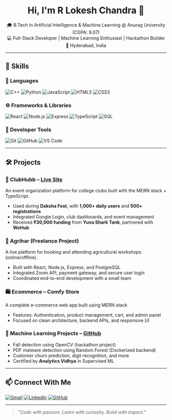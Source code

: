 <h1 align="center">Hi, I'm R Lokesh Chandra 👋</h1>

<p align="center">
  🎓 B.Tech in Artificial Intelligence & Machine Learning @ Anurag University (CGPA: 9.07)<br>
  💻 Full-Stack Developer | Machine Learning Enthusiast | Hackathon Builder<br>
  📍 Hyderabad, India
</p>

---

## 🚀 Skills

### 🧠 Languages  
![C++](https://img.shields.io/badge/C++-00599C?style=flat-square&logo=cplusplus&logoColor=white)
![Python](https://img.shields.io/badge/Python-3776AB?style=flat-square&logo=python&logoColor=white)
![JavaScript](https://img.shields.io/badge/JavaScript-F7DF1E?style=flat-square&logo=javascript&logoColor=black)
![HTML5](https://img.shields.io/badge/HTML5-E34F26?style=flat-square&logo=html5&logoColor=white)
![CSS3](https://img.shields.io/badge/CSS3-1572B6?style=flat-square&logo=css3&logoColor=white)

### ⚙️ Frameworks & Libraries  
![React](https://img.shields.io/badge/React-20232A?style=flat-square&logo=react&logoColor=61DAFB)
![Node.js](https://img.shields.io/badge/Node.js-339933?style=flat-square&logo=node-dot-js&logoColor=white)
![Express](https://img.shields.io/badge/Express.js-000000?style=flat-square&logo=express&logoColor=white)
![TypeScript](https://img.shields.io/badge/TypeScript-3178C6?style=flat-square&logo=typescript&logoColor=white)
![SQL](https://img.shields.io/badge/SQL-4479A1?style=flat-square&logo=postgresql&logoColor=white)

### 🧰 Developer Tools  
![Git](https://img.shields.io/badge/Git-F05032?style=flat-square&logo=git&logoColor=white)
![GitHub](https://img.shields.io/badge/GitHub-181717?style=flat-square&logo=github&logoColor=white)
![VS Code](https://img.shields.io/badge/VS%20Code-007ACC?style=flat-square&logo=visual-studio-code&logoColor=white)

---

## 🛠️ Projects

### 🎯 ClubHubb – [Live Site](https://clubhubbb-user.vercel.app/)
An event organization platform for college clubs built with the MERN stack + TypeScript.  
- Used during **Daksha Fest**, with **1,000+ daily users** and **500+ registrations**  
- Integrated Google Login, club dashboards, and event management  
- Received **₹30,000 funding** from **Yuva Shark Tank**, partnered with **WeHub**

### 🌾 Agrihar (Freelance Project)
A live platform for booking and attending agricultural workshops (online/offline).  
- Built with React, Node.js, Express, and PostgreSQL  
- Integrated Zoom API, payment gateway, and secure user login  
- Coordinated end-to-end development with a small team

### 🛍️ Ecommerce – Comfy Store  
A complete e-commerce web app built using MERN stack  
- Features: Authentication, product management, cart, and admin panel  
- Focused on clean architecture, backend APIs, and responsive UI

### 🤖 Machine Learning Projects – [GitHub](https://github.com/rlc08/Machine-Learning)  
- Fall detection using OpenCV (hackathon project)  
- PDF malware detection using Random Forest (Dockerized backend)  
- Customer churn prediction, digit recognition, and more  
- Certified by **Analytics Vidhya** in Supervised ML

---


## 📫 Connect With Me

[![Gmail](https://img.shields.io/badge/Gmail-D14836?style=flat-square&logo=gmail&logoColor=white)](mailto:lokeshpyc@gmail.com)
[![LinkedIn](https://img.shields.io/badge/LinkedIn-0077B5?style=flat-square&logo=linkedin&logoColor=white)](https://www.linkedin.com/in/r-lokesh-chandra-7ba73927a)
[![GitHub](https://img.shields.io/badge/GitHub-181717?style=flat-square&logo=github&logoColor=white)](https://github.com/rlc08)

---

> _"Code with passion. Learn with curiosity. Build with impact."_
